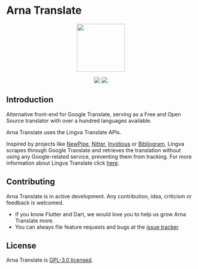 # Arna Translate

<p align="center">
  <img src="https://user-images.githubusercontent.com/16052180/171461601-8b58706b-12d4-4131-97ad-1580fd5ba580.png" width="128" >
</p>

<p align="center">
  <a href="https://github.com/MahanRahmati/"><img src="https://img.shields.io/badge/Maintainer-MahanRahmati-informational"></a>
  <img src="https://img.shields.io/github/license/MahanRahmati/translate">
</p>

## Introduction

Alternative front-end for Google Translate, serving as a Free and Open Source translator with over a hundred languages available.

Arna Translate uses the Lingva Translate APIs.

Inspired by projects like [NewPipe](https://github.com/TeamNewPipe/NewPipe), [Nitter](https://github.com/zedeus/nitter), [Invidious](https://github.com/iv-org/invidious) or [Bibliogram](https://git.sr.ht/~cadence/bibliogram), Lingva scrapes through Google Translate and retrieves the translation without using any Google-related service, preventing them from tracking. For more information about Lingva Translate click [here](https://github.com/thedaviddelta/lingva-translate).

## Contributing

Arna Translate is in active development. Any contribution, idea, criticism or feedback is welcomed.

- If you know Flutter and Dart, we would love you to help us grow Arna Translate more.
- You can always file feature requests and bugs at the [issue tracker](https://github.com/MahanRahmati/translate/issues).

## License

Arna Translate is [GPL-3.0 licensed](./LICENSE).

